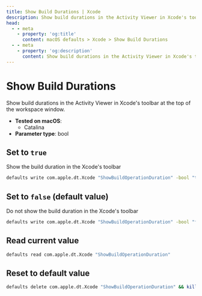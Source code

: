 ```yaml
---
title: Show Build Durations | Xcode
description: Show build durations in the Activity Viewer in Xcode's toolbar at the top of the workspace window.
head:
  - - meta
    - property: 'og:title'
      content: macOS defaults > Xcode > Show Build Durations
  - - meta
    - property: 'og:description'
      content: Show build durations in the Activity Viewer in Xcode's toolbar at the top of the workspace window.
---
```


# Show Build Durations

Show build durations in the Activity Viewer in Xcode's toolbar at the top of the workspace window.

<!-- break lists -->

- **Tested on macOS**:
  - Catalina
- **Parameter type**: bool

## Set to `true`

Show the build duration in the Xcode's toolbar

```bash
defaults write com.apple.dt.Xcode "ShowBuildOperationDuration" -bool "true" && killall Xcode
```

## Set to `false` (default value)

Do not show the build duration in the Xcode's toolbar

```bash
defaults write com.apple.dt.Xcode "ShowBuildOperationDuration" -bool "false" && killall Xcode
```

## Read current value

```bash
defaults read com.apple.dt.Xcode "ShowBuildOperationDuration"
```

## Reset to default value

```bash
defaults delete com.apple.dt.Xcode "ShowBuildOperationDuration" && killall Xcode
```
